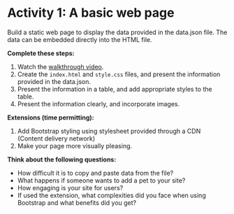 # Activity 1: A basic web page

Build a static web page to display the data provided in the data.json file. The data can be embedded
directly into the HTML file.

**Complete these steps:**

1. Watch the [walkthrough video](https://web.microsoftstream.com/video/142696cd-fbae-4bc8-8c81-d8db6961a997).
2. Create the `index.html` and `style.css` files, and present the information provided in the data.json.
3. Present the information in a table, and add appropriate styles to the table.
4. Present the information clearly, and incorporate images.

**Extensions (time permitting):**

1. Add Bootstrap styling using stylesheet provided through a CDN (Content delivery network)
2. Make your page more visually pleasing.

**Think about the following questions:**

* How difficult it is to copy and paste data from the file?
* What happens if someone wants to add a pet to your site?
* How engaging is your site for users?
* If used the extension, what complexities did you face when using Bootstrap and what benefits did you get?